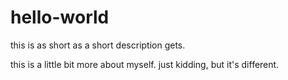 # hello-world
this is as short as a short description gets.

this is a little bit more about myself.
just kidding, but it's different.

